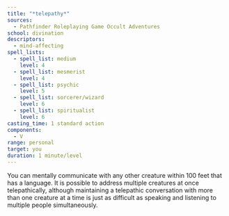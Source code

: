 ```yaml
---
title: "*telepathy*"
sources:
  - Pathfinder Roleplaying Game Occult Adventures
school: divination
descriptors:
  - mind-affecting
spell_lists:
  - spell_list: medium
    level: 4
  - spell_list: mesmerist
    level: 4
  - spell_list: psychic
    level: 5
  - spell_list: sorcerer/wizard
    level: 6
  - spell_list: spiritualist
    level: 6
casting_time: 1 standard action
components:
  - V
range: personal
target: you
duration: 1 minute/level
---
```


You can mentally communicate with any other creature within 100 feet that has a language. It is possible to address multiple creatures at once telepathically, although maintaining a telepathic conversation with more than one creature at a time is just as difficult as speaking and listening to multiple people simultaneously.
